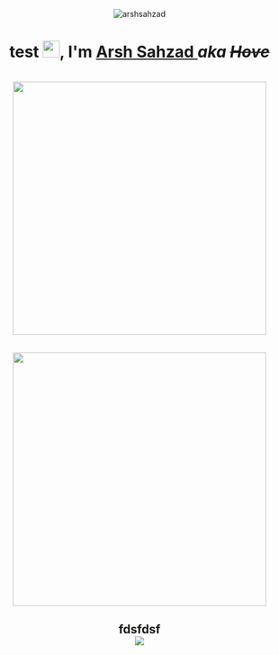 <p align="center"> <img src="https://komarev.com/ghpvc/?username=arshsahzad" alt="arshsahzad"/></p>

<h1 align="center"> test <img width="30px" src="https://github.com/hovetu/hovetu/blob/5dfa25b9c23f8a108ae4668895448a7f7ef8e2f3/assets/gifs/hi.gif">, I'm <a href="https://arsh.dev"> Arsh Sahzad </a><i>aka <del>Hove</i></del></h1>

<p align="center">
  <br><img src="https://github.com/hovetu/hovetu/blob/0f39d77cab87bf5844a7bfc566a6bc8e94684352/assets/gifs/developer.gif" width="450px">
</p>

<p align="center">
  <br><img src="https://github.com/hovetu/hovetu/blob/f56bb5ed817e3ec4125fd3b0cf0afa6513517d89/assets/gifs/snake.svg" width="450px">
</p>

<h2 align="center"> fdsfdsf
  <br><img src="https://github.com/hovetu/hovetu/blob/0f39d77cab87bf5844a7bfc566a6bc8e94684352/github-metrics.svg"><br> 
</h2>
